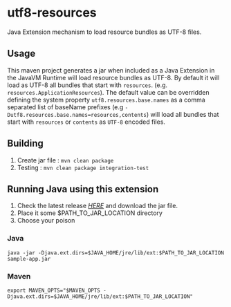# utf8-resources

Java Extension mechanism to load resource bundles as UTF-8 files.
                                                                
## Usage

This maven project generates a jar when included as a Java Extension in the JavaVM Runtime will load resource bundles as UTF-8.
By default it will load as UTF-8 all bundles that start with `resources`. (e.g. `resources.ApplicationResources`).
The default value can be overridden defining the system property `utf8.resources.base.names` as a comma separated list of baseName prefixes (e.g `-Dutf8.resources.base.names=resources,contents`)
will load all bundles that start with `resources` or `contents` as `UTF-8` encoded files.

## Building

1. Create jar file : `mvn clean package`
2. Testing : `mvn clean package integration-test`

## Running Java using this extension

1. Check the latest release [*HERE*](https://repo.fenixedu.org/fenixedu-maven-repository/org/fenixedu/utf8-resources/) and download the jar file.
2. Place it some $PATH_TO_JAR_LOCATION directory
3. Choose your poison

### Java

`java -jar -Djava.ext.dirs=$JAVA_HOME/jre/lib/ext:$PATH_TO_JAR_LOCATION sample-app.jar`

### Maven

`export MAVEN_OPTS="$MAVEN_OPTS -Djava.ext.dirs=$JAVA_HOME/jre/lib/ext:$PATH_TO_JAR_LOCATION"`
